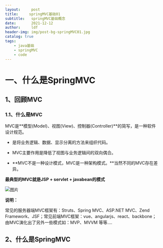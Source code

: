 ```yaml
---
layout:     post
title:     springMVC基础01
subtitle:   springMVC基础概念
date:       2021-12-12
author:     ldf
header-img: img/post-bg-springMVC01.jpg
catalog: true
tags:
    - java基础
    - springMVC
    - code
---
```


# 一、什么是SpringMVC

## 1、回顾MVC

### 1.1、什么是MVC

MVC是**模型(Model)、视图(View)、控制器(Controller)**的简写，是一种软件设计规范。

- 是将业务逻辑、数据、显示分离的方法来组织代码。

- MVC主要作用是降低了视图与业务逻辑间的双向偶合。

- **MVC不是一种设计模式，MVC是一种架构模式。**当然不同的MVC存在差异。

**最典型的MVC就是JSP + servlet + javabean的模式**

![图片](https://img-blog.csdnimg.cn/img_convert/2036438043bc3e4c3a1d7cee55875d0f.png)

**说明：**

常见的服务器端MVC框架有：Struts、Spring MVC、ASP.NET MVC、Zend Framework、JSF；常见前端MVC框架：vue、angularjs、react、backbone；由MVC演化出了另外一些模式如：MVP、MVVM 等等....



## 2、什么是SpringMVC





